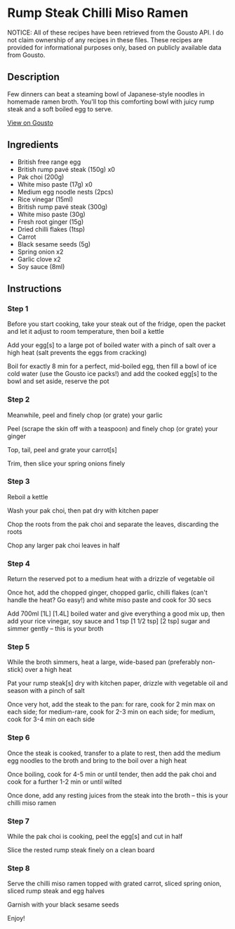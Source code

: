# Rump Steak Chilli Miso Ramen

NOTICE: All of these recipes have been retrieved from the Gousto API. I do not claim ownership of any recipes in these files. These recipes are provided for informational purposes only, based on publicly available data from Gousto.

## Description

Few dinners can beat a steaming bowl of Japanese-style noodles in homemade ramen broth. You'll top this comforting bowl with juicy rump steak and a soft boiled egg to serve. 

[View on Gousto](https://www.gousto.co.uk/recipes/cookbook/rump-steak-chilli-miso-ramen)

## Ingredients

- British free range egg
- British rump pavé steak (150g) x0
- Pak choi (200g)
- White miso paste (17g) x0
- Medium egg noodle nests (2pcs)
- Rice vinegar (15ml)
- British rump pavé steak (300g)
- White miso paste (30g)
- Fresh root ginger (15g)
- Dried chilli flakes (1tsp)
- Carrot
- Black sesame seeds (5g)
- Spring onion x2
- Garlic clove x2
- Soy sauce (8ml)

## Instructions


### Step 1

Before you start cooking, take your steak out of the fridge, open the packet and let it adjust to room temperature, then boil a kettle

Add your egg[s] to a large pot of boiled water with a pinch of salt over a high heat (salt prevents the eggs from cracking)

Boil for exactly 8 min for a perfect, mid-boiled egg, then fill a bowl of ice cold water (use the Gousto ice packs!) and add the cooked egg[s] to the bowl and set aside, reserve the pot


### Step 2

Meanwhile, peel and finely chop (or grate) your garlic

Peel (scrape the skin off with a teaspoon) and finely chop (or grate) your ginger

Top, tail, peel and grate your carrot[s]

Trim, then slice your spring onions finely


### Step 3

Reboil a kettle

Wash your pak choi, then pat dry with kitchen paper

Chop the roots from the pak choi and separate the leaves, discarding the roots

Chop any larger pak choi leaves in half


### Step 4

Return the reserved pot to a medium heat with a drizzle of vegetable oil

Once hot, add the chopped ginger, chopped garlic, chilli flakes (can't handle the heat? Go easy!) and white miso paste and cook for 30 secs

Add 700ml <span class="text-purple">[1L]</span><span class="text-danger"> [1.4L]</span> boiled water and give everything a good mix up, then add your rice vinegar, soy sauce and 1 tsp <span class="text-purple">[1 1/2 tsp]</span> <span class="text-danger">[2 tsp]</span> sugar and simmer gently – this is your broth


### Step 5

While the broth simmers, heat a large, wide-based pan (preferably non-stick) over a high heat

Pat your rump steak[s] dry with kitchen paper, drizzle with vegetable oil and season with a pinch of salt

Once very hot, add the steak to the pan: for rare, cook for 2 min max on each side; for medium-rare, cook for 2-3 min on each side; for medium, cook for 3-4 min on each side


### Step 6

Once the steak is cooked, transfer to a plate to rest, then add the medium egg noodles to the broth and bring to the boil over a high heat

Once boiling, cook for 4-5 min or until tender, then add the pak choi and cook for a further 1-2 min or until wilted

Once done, add any resting juices from the steak into the broth – this is your chilli miso ramen


### Step 7

While the pak choi is cooking, peel the egg[s] and cut in half

Slice the rested rump steak finely on a clean board

### Step 8

Serve the chilli miso ramen topped with grated carrot, sliced spring onion, sliced rump steak and egg halves

Garnish with your black sesame seeds

Enjoy!

